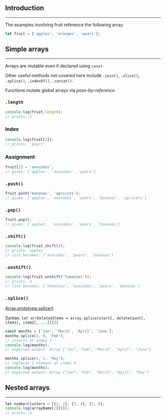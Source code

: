 ## Introduction
---
The examples involving fruit reference the following array:
```javascript
let fruit = ['apples', 'oranges', 'pears'];
```

## Simple arrays
---
Arrays are mutable even if declared using `const`.

Other useful methods not covered here include `.join()`, `.slice()`, `.splice()`, `.indexOf()`, `.concat()`.

Functions mutate global arrays via *pass-by-reference*.

### `.length`
```javascript
console.log(fruit.length);
// prints: 3
```

### Index
```javascript
console.log(fruit[2]);
// prints: 'pears'
```

### Assignment
```javascript
fruit[1] = 'avocados';
// gives: ['apples', 'avocados', 'pears']
```

### `.push()`
```javascript
fruit.push('bananas', 'apricots');
// gives: ['apples', 'avocados', 'pears', 'bananas', 'apricots']
```

### `.pop()`
```javascript
fruit.pop();
// gives: ['apples', 'avocados', 'pears', 'bananas']
```

### `.shift()`
```javascript
console.log(fruit.shift());
// prints: apples
// list becomes: ['avocados', 'pears', 'bananas']
```

### `.unshift()`
```javascript
console.log(fruit.unshift('tomatoes'));
// prints: 4
// list becomes: ['tomatoes', 'avocados', 'pears', 'bananas']
```

### `.splice()`
[Array.prototype.splice()](https://developer.mozilla.org/en-US/docs/Web/JavaScript/Reference/Global_Objects/Array/splice)

Syntax: `let arrDeletedItems = array.splice(start[, deleteCount[, item1[, item2[, ...]]]])`

```javascript
const months = ['Jan', 'March', 'April', 'June'];
months.splice(1, 0, 'Feb');
// inserts at index 1
console.log(months);
// expected output: Array ["Jan", "Feb", "March", "April", "June"]

months.splice(4, 1, 'May');
// replaces 1 element at index 4
console.log(months);
// expected output: Array ["Jan", "Feb", "March", "April", "May"]
```

## Nested arrays
---
```javascript
let numberClusters = [[1, 2], [3, 4], [5, 6];
console.log(arrayName[2][0]);
// prints: 5
```
